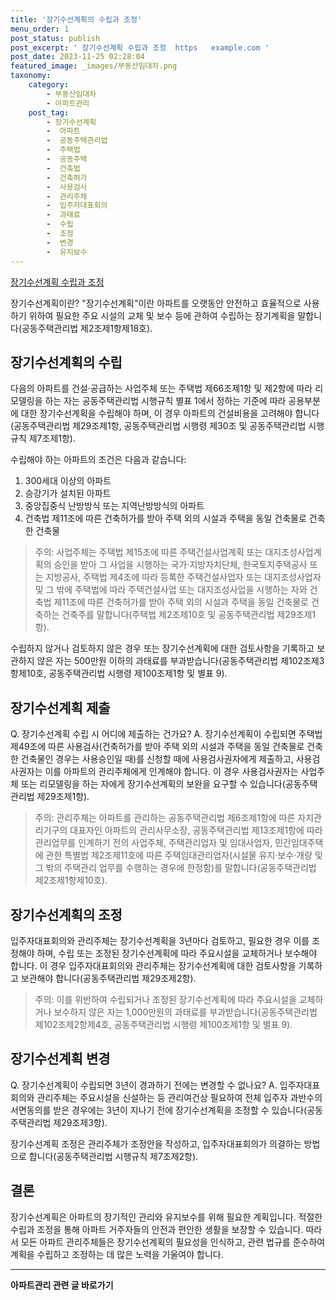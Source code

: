 ```yaml
---
title: '장기수선계획의 수립과 조정'
menu_order: 1
post_status: publish
post_excerpt: ' 장기수선계획 수립과 조정  https   example.com '
post_date: 2023-11-25 02:28:04
featured_image: _images/부동산임대차.png
taxonomy:
    category:
        - 부동산임대차
        - 아파트관리
    post_tag:
        - 장기수선계획
        -  아파트
        -  공동주택관리법
        -  주택법
        -  공동주택
        -  건축법
        -  건축허가
        -  사용검사
        -  관리주체
        -  입주자대표회의
        -  과태료
        -  수립
        -  조정
        -  변경
        -  유지보수
---
```



[장기수선계획 수립과 조정](https://example.com)

장기수선계획이란? "장기수선계획"이란 아파트를 오랫동안 안전하고 효율적으로 사용하기 위하여 필요한 주요 시설의 교체 및 보수 등에 관하여 수립하는 장기계획을 말합니다(공동주택관리법 제2조제1항제18호).

## 장기수선계획의 수립

다음의 아파트를 건설·공급하는 사업주체 또는 주택법 제66조제1항 및 제2항에 따라 리모델링을 하는 자는 공동주택관리법 시행규칙 별표 1에서 정하는 기준에 따라 공용부분에 대한 장기수선계획을 수립해야 하며, 이 경우 아파트의 건설비용을 고려해야 합니다(공동주택관리법 제29조제1항, 공동주택관리법 시행령 제30조 및 공동주택관리법 시행규칙 제7조제1항).

수립해야 하는 아파트의 조건은 다음과 같습니다:
1. 300세대 이상의 아파트
2. 승강기가 설치된 아파트
3. 중앙집중식 난방방식 또는 지역난방방식의 아파트
4. 건축법 제11조에 따른 건축허가를 받아 주택 외의 시설과 주택을 동일 건축물로 건축한 건축물

> 주의: 사업주체는 주택법 제15조에 따른 주택건설사업계획 또는 대지조성사업계획의 승인을 받아 그 사업을 시행하는 국가·지방자치단체, 한국토지주택공사 또는 지방공사, 주택법 제4조에 따라 등록한 주택건설사업자 또는 대지조성사업자 및 그 밖에 주택법에 따라 주택건설사업 또는 대지조성사업을 시행하는 자와 건축법 제11조에 따른 건축허가를 받아 주택 외의 시설과 주택을 동일 건축물로 건축하는 건축주를 말합니다(주택법 제2조제10호 및 공동주택관리법 제29조제1항).

수립하지 않거나 검토하지 않은 경우 또는 장기수선계획에 대한 검토사항을 기록하고 보관하지 않은 자는 500만원 이하의 과태료를 부과받습니다(공동주택관리법 제102조제3항제10호, 공동주택관리법 시행령 제100조제1항 및 별표 9).

## 장기수선계획 제출

Q. 장기수선계획 수립 시 어디에 제출하는 건가요?
A. 장기수선계획이 수립되면 주택법 제49조에 따른 사용검사(건축허가를 받아 주택 외의 시설과 주택을 동일 건축물로 건축한 건축물인 경우는 사용승인일 때)를 신청할 때에 사용검사권자에게 제출하고, 사용검사권자는 이를 아파트의 관리주체에게 인계해야 합니다. 이 경우 사용검사권자는 사업주체 또는 리모델링을 하는 자에게 장기수선계획의 보완을 요구할 수 있습니다(공동주택관리법 제29조제1항).

> 주의: 관리주체는 아파트를 관리하는 공동주택관리법 제6조제1항에 따른 자치관리기구의 대표자인 아파트의 관리사무소장, 공동주택관리법 제13조제1항에 따라 관리업무를 인계하기 전의 사업주체, 주택관리업자 및 임대사업자, 민간임대주택에 관한 특별법 제2조제11호에 따른 주택임대관리업자(시설물 유지·보수·개량 및 그 밖의 주택관리 업무를 수행하는 경우에 한정함)를 말합니다(공동주택관리법 제2조제1항제10호).

## 장기수선계획의 조정

입주자대표회의와 관리주체는 장기수선계획을 3년마다 검토하고, 필요한 경우 이를 조정해야 하며, 수립 또는 조정된 장기수선계획에 따라 주요시설을 교체하거나 보수해야 합니다. 이 경우 입주자대표회의와 관리주체는 장기수선계획에 대한 검토사항을 기록하고 보관해야 합니다(공동주택관리법 제29조제2항).

> 주의: 이를 위반하여 수립되거나 조정된 장기수선계획에 따라 주요시설을 교체하거나 보수하지 않은 자는 1,000만원의 과태료를 부과받습니다(공동주택관리법 제102조제2항제4호, 공동주택관리법 시행령 제100조제1항 및 별표 9).

## 장기수선계획 변경

Q. 장기수선계획이 수립되면 3년이 경과하기 전에는 변경할 수 없나요?
A. 입주자대표회의와 관리주체는 주요시설을 신설하는 등 관리여건상 필요하여 전체 입주자 과반수의 서면동의를 받은 경우에는 3년이 지나기 전에 장기수선계획을 조정할 수 있습니다(공동주택관리법 제29조제3항).

장기수선계획 조정은 관리주체가 조정안을 작성하고, 입주자대표회의가 의결하는 방법으로 합니다(공동주택관리법 시행규칙 제7조제2항).

## 결론

장기수선계획은 아파트의 장기적인 관리와 유지보수를 위해 필요한 계획입니다. 적절한 수립과 조정을 통해 아파트 거주자들의 안전과 편안한 생활을 보장할 수 있습니다. 따라서 모든 아파트 관리주체들은 장기수선계획의 필요성을 인식하고, 관련 법규를 준수하여 계획을 수립하고 조정하는 데 많은 노력을 기울여야 합니다.
<!-- wp:separator -->
<hr class="wp-block-separator has-alpha-channel-opacity"/>
<!-- /wp:separator -->

<!-- wp:group {"backgroundColor":"base","layout":{"type":"constrained"}} -->
<div class="wp-block-group has-base-background-color has-background"><!-- wp:paragraph {"align":"center","fontSize":"medium"} -->
<p class="has-text-align-center has-large-font-size"><strong>아파트관리 관련 글 바로가기</strong></p>
<!-- /wp:paragraph -->


<!-- wp:latest-posts
{"categories":[{"id":27648,"count":19,"description":"","link":"https://uknowlaw.com/category/%ec%95%84%ed%8c%8c%ed%8a%b8%ea%b4%80%eb%a6%ac/","name":"아파트관리","slug":"아파트관리","taxonomy":"category","parent":0,"meta":[],"_links":{"self":[{"href":"https://uknowlaw.com/wp-json/wp/v2/categories/27648"}],"collection":[{"href":"https://uknowlaw.com/wp-json/wp/v2/categories"}],"about":[{"href":"https://uknowlaw.com/wp-json/wp/v2/taxonomies/category"}],"wp:post_type":[{"href":"https://uknowlaw.com/wp-json/wp/v2/posts?categories=27648"}],"curies":[{"name":"wp","href":"https://api.w.org/{rel}","templated":true}]}}],"postsToShow":100,"excerptLength":28,"postLayout":"grid","columns":2,"featuredImageAlign":"left","featuredImageSizeSlug":"large","fontSize":"small"} /--></div>
<!-- /wp:group -->